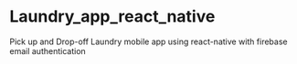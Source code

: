 # Laundry_app_react_native
Pick up and Drop-off Laundry mobile app using react-native with firebase email authentication
